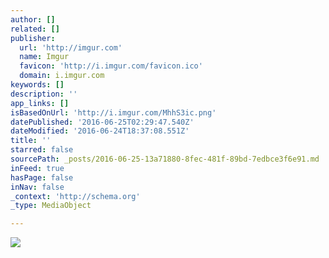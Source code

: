 ```yaml
---
author: []
related: []
publisher:
  url: 'http://imgur.com'
  name: Imgur
  favicon: 'http://i.imgur.com/favicon.ico'
  domain: i.imgur.com
keywords: []
description: ''
app_links: []
isBasedOnUrl: 'http://i.imgur.com/MhhS3ic.png'
datePublished: '2016-06-25T02:29:47.540Z'
dateModified: '2016-06-24T18:37:08.551Z'
title: ''
starred: false
sourcePath: _posts/2016-06-25-13a71880-8fec-481f-89bd-7edbce3f6e91.md
inFeed: true
hasPage: false
inNav: false
_context: 'http://schema.org'
_type: MediaObject

---
```

<article style=""><img src="http://imgur.com/MhhS3ic.png" /></article>